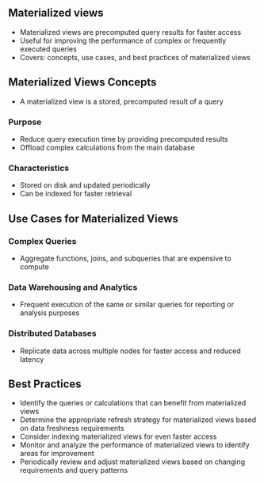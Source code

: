 ## Materialized views
- Materialized views are precomputed query results for faster access
- Useful for improving the performance of complex or frequently executed queries
- Covers: concepts, use cases, and best practices of materialized views

## Materialized Views Concepts
- A materialized view is a stored, precomputed result of a query

### Purpose
- Reduce query execution time by providing precomputed results
- Offload complex calculations from the main database

### Characteristics
- Stored on disk and updated periodically
- Can be indexed for faster retrieval

## Use Cases for Materialized Views

### Complex Queries
- Aggregate functions, joins, and subqueries that are expensive to compute

### Data Warehousing and Analytics
- Frequent execution of the same or similar queries for reporting or analysis purposes

### Distributed Databases
- Replicate data across multiple nodes for faster access and reduced latency

## Best Practices
- Identify the queries or calculations that can benefit from materialized views
- Determine the appropriate refresh strategy for materialized views based on data freshness requirements
- Consider indexing materialized views for even faster access
- Monitor and analyze the performance of materialized views to identify areas for improvement
- Periodically review and adjust materialized views based on changing requirements and query patterns
